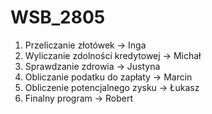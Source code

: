 # WSB_2805

1. Przeliczanie złotówek -> Inga
2. Wyliczanie zdolności kredytowej -> Michał
3. Sprawdzanie zdrowia -> Justyna
4. Obliczanie podatku do zapłaty -> Marcin
5. Obliczenie potencjalnego zysku -> Łukasz
6. Finalny program -> Robert